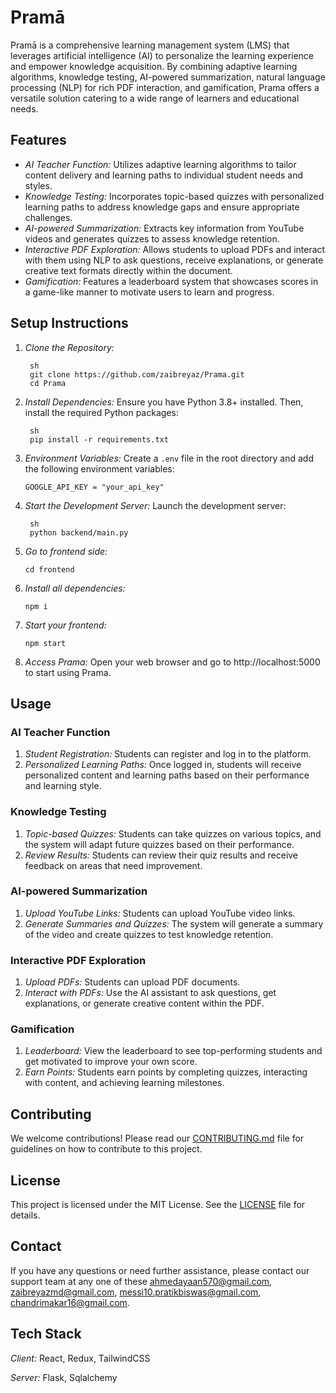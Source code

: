 # Pramā

Pramā is a comprehensive learning management system (LMS) that leverages artificial intelligence (AI) to personalize the learning experience and empower knowledge acquisition. By combining adaptive learning algorithms, knowledge testing, AI-powered summarization, natural language processing (NLP) for rich PDF interaction, and gamification, Prama offers a versatile solution catering to a wide range of learners and educational needs.

## Features

- *AI Teacher Function:* Utilizes adaptive learning algorithms to tailor content delivery and learning paths to individual student needs and styles.
- *Knowledge Testing:* Incorporates topic-based quizzes with personalized learning paths to address knowledge gaps and ensure appropriate challenges.
- *AI-powered Summarization:* Extracts key information from YouTube videos and generates quizzes to assess knowledge retention.
- *Interactive PDF Exploration:* Allows students to upload PDFs and interact with them using NLP to ask questions, receive explanations, or generate creative text formats directly within the document.
- *Gamification:* Features a leaderboard system that showcases scores in a game-like manner to motivate users to learn and progress.

## Setup Instructions

1. *Clone the Repository:*
   ```
    sh
    git clone https://github.com/zaibreyaz/Prama.git
    cd Prama
    ```

3. *Install Dependencies:*
    Ensure you have Python 3.8+ installed. Then, install the required Python packages:
   ```
    sh
    pip install -r requirements.txt
   ```
    

5. *Environment Variables:*
    Create a ```.env``` file in the root directory and add the following environment variables:
    ```
    GOOGLE_API_KEY = "your_api_key"
    ```
    

6. *Start the Development Server:*
    Launch the development server:
   ```
    sh
    python backend/main.py
   ```
    
8. *Go to frontend side:*
    ```
    cd frontend
    ```
    
9. *Install all dependencies:*
    ```
   npm i
    ```
    
10. *Start your frontend:*
    ```
    npm start
    ```

11. *Access Prama:*
    Open your web browser and go to http://localhost:5000 to start using Prama.

## Usage

### AI Teacher Function

1. *Student Registration:* Students can register and log in to the platform.
2. *Personalized Learning Paths:* Once logged in, students will receive personalized content and learning paths based on their performance and learning style.

### Knowledge Testing

1. *Topic-based Quizzes:* Students can take quizzes on various topics, and the system will adapt future quizzes based on their performance.
2. *Review Results:* Students can review their quiz results and receive feedback on areas that need improvement.

### AI-powered Summarization

1. *Upload YouTube Links:* Students can upload YouTube video links.
2. *Generate Summaries and Quizzes:* The system will generate a summary of the video and create quizzes to test knowledge retention.

### Interactive PDF Exploration

1. *Upload PDFs:* Students can upload PDF documents.
2. *Interact with PDFs:* Use the AI assistant to ask questions, get explanations, or generate creative content within the PDF.

### Gamification

1. *Leaderboard:* View the leaderboard to see top-performing students and get motivated to improve your own score.
2. *Earn Points:* Students earn points by completing quizzes, interacting with content, and achieving learning milestones.

## Contributing

We welcome contributions! Please read our [CONTRIBUTING.md](CONTRIBUTING.md) file for guidelines on how to contribute to this project.

## License

This project is licensed under the MIT License. See the [LICENSE](LICENSE) file for details.

## Contact

If you have any questions or need further assistance, please contact our support team at any one of these ahmedayaan570@gmail.com, zaibreyazmd@gmail.com, messi10.pratikbiswas@gmail.com, chandrimakar16@gmail.com.


## Tech Stack

*Client:* React, Redux, TailwindCSS

*Server:* Flask, Sqlalchemy
